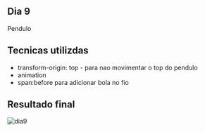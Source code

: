 ## Dia 9
Pendulo

## Tecnicas utilizdas
* transform-origin: top - para nao movimentar o top do pendulo
* animation
* span:before para adicionar bola no fio

## Resultado final
![dia9](https://user-images.githubusercontent.com/47106171/93395726-cab0aa80-f84c-11ea-8ff4-78b7e3823f53.gif)

